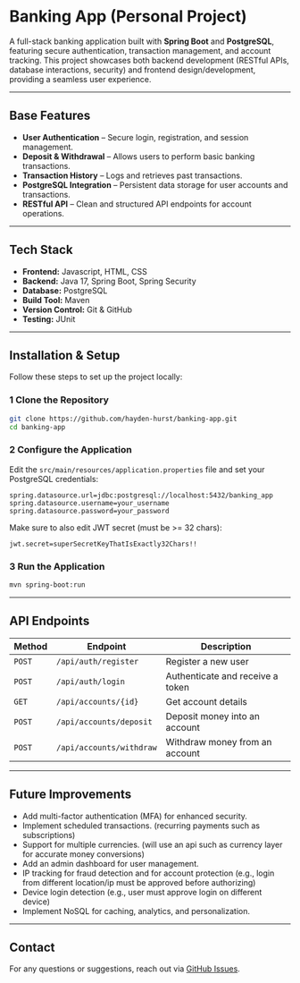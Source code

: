 # Banking App (Personal Project)

A full-stack banking application built with **Spring Boot** and **PostgreSQL**, featuring secure authentication, transaction management, and account tracking. This project showcases both backend development (RESTful APIs, database interactions, security) and frontend design/development, providing a seamless user experience.

---

## Base Features

- **User Authentication** – Secure login, registration, and session management.  
- **Deposit & Withdrawal** – Allows users to perform basic banking transactions.  
- **Transaction History** – Logs and retrieves past transactions.  
- **PostgreSQL Integration** – Persistent data storage for user accounts and transactions.  
- **RESTful API** – Clean and structured API endpoints for account operations.  

---

## Tech Stack

- **Frontend:** Javascript, HTML, CSS
- **Backend:** Java 17, Spring Boot, Spring Security
- **Database:** PostgreSQL
- **Build Tool:** Maven
- **Version Control:** Git & GitHub
- **Testing:** JUnit

---

## Installation & Setup

Follow these steps to set up the project locally:

### **1** Clone the Repository
```sh
git clone https://github.com/hayden-hurst/banking-app.git
cd banking-app
```

### **2** Configure the Application
Edit the `src/main/resources/application.properties` file and set your PostgreSQL credentials:
```properties
spring.datasource.url=jdbc:postgresql://localhost:5432/banking_app
spring.datasource.username=your_username
spring.datasource.password=your_password
```
Make sure to also edit JWT secret (must be >= 32 chars):
```properties
jwt.secret=superSecretKeyThatIsExactly32Chars!!
```

### **3** Run the Application
```sh
mvn spring-boot:run
```

---

## API Endpoints

| Method | Endpoint | Description |
|--------|---------|------------|
| `POST` | `/api/auth/register` | Register a new user |
| `POST` | `/api/auth/login` | Authenticate and receive a token |
| `GET` | `/api/accounts/{id}` | Get account details |
| `POST` | `/api/accounts/deposit` | Deposit money into an account |
| `POST` | `/api/accounts/withdraw` | Withdraw money from an account |

---

## Future Improvements

- Add multi-factor authentication (MFA) for enhanced security.  
- Implement scheduled transactions.  (recurring payments such as subscriptions)
- Support for multiple currencies. (will use an api such as currency layer for accurate money conversions)
- Add an admin dashboard for user management.
- IP tracking for fraud detection and for account protection (e.g., login from different location/ip must be approved before authorizing)
- Device login detection (e.g., user must approve login on different device)
- Implement NoSQL for caching, analytics, and personalization.

---

## Contact

For any questions or suggestions, reach out via [GitHub Issues](https://github.com/hayden-hurst/banking-app/issues).

